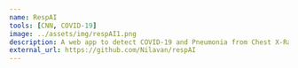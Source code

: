 ```yaml
---
name: RespAI
tools: [CNN, COVID-19]
image: ../assets/img/respAI1.png
description: A web app to detect COVID-19 and Pneumonia from Chest X-Ray images using a Deep Convolutional Neural Network.
external_url: https://github.com/Nilavan/respAI
---
```

